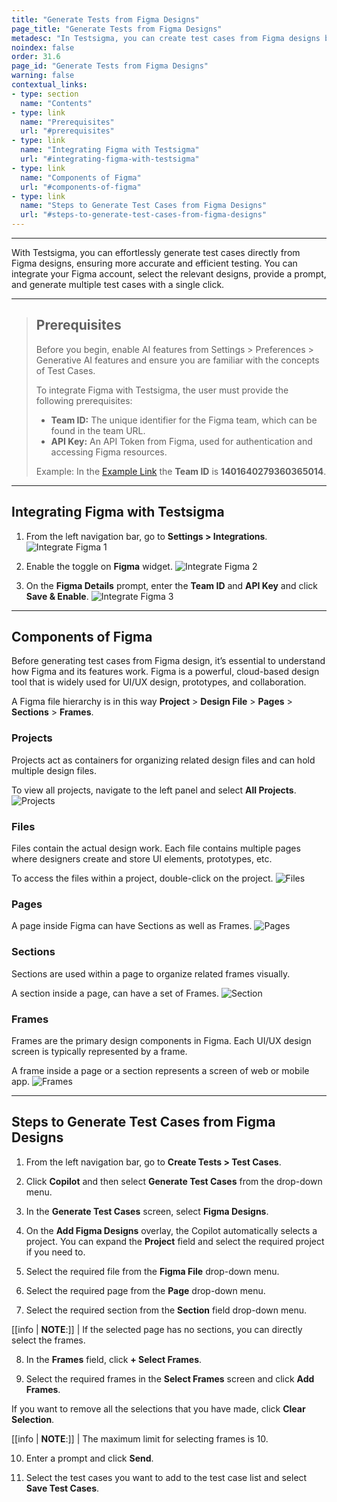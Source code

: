 ```yaml
---
title: "Generate Tests from Figma Designs"
page_title: "Generate Tests from Figma Designs"
metadesc: "In Testsigma, you can create test cases from Figma designs by integrating Figma | Learn how to create test cases from Figma Designs using GenAI capabilities"
noindex: false
order: 31.6
page_id: "Generate Tests from Figma Designs"
warning: false
contextual_links:
- type: section
  name: "Contents"
- type: link
  name: "Prerequisites"
  url: "#prerequisites"
- type: link
  name: "Integrating Figma with Testsigma"
  url: "#integrating-figma-with-testsigma"
- type: link
  name: "Components of Figma"
  url: "#components-of-figma"
- type: link
  name: "Steps to Generate Test Cases from Figma Designs"
  url: "#steps-to-generate-test-cases-from-figma-designs"
---
```


---

With Testsigma, you can effortlessly generate test cases directly from Figma designs, ensuring more accurate and efficient testing. You can integrate your Figma account, select the relevant designs, provide a prompt, and generate multiple test cases with a single click.


---

> ## **Prerequisites**
>
> Before you begin, enable AI features from Settings > Preferences > Generative AI features and ensure you are familiar with the concepts of Test Cases. 
> 
> To integrate Figma with Testsigma, the user must provide the following prerequisites:
>
> - **Team ID:** The unique identifier for the Figma team, which can be found in the team URL.
> - **API Key:** An API Token from Figma, used for authentication and accessing Figma resources.
> 
> Example: In the [Example Link](https://www.figma.com/files/team/1401640279360365014/all-projects) the **Team ID** is **1401640279360365014**.


---

## **Integrating Figma with Testsigma**

1. From the left navigation bar, go to **Settings > Integrations**. 
   ![Integrate Figma 1](https://s3.amazonaws.com/static-docs.testsigma.com/new_images/projects/applications/Integrate_Figma_1.png)

2. Enable the toggle on **Figma** widget.
   ![Integrate Figma 2](https://s3.amazonaws.com/static-docs.testsigma.com/new_images/projects/applications/Integrate_figma_2.png)

3. On the **Figma Details** prompt, enter the **Team ID** and **API Key** and click **Save & Enable**. 
   ![Integrate Figma 3](https://s3.amazonaws.com/static-docs.testsigma.com/new_images/projects/applications/Integrate_figma_3.1.png)

---

## **Components of Figma**

Before generating test cases from Figma design, it’s essential to understand how Figma and its features work. Figma is a powerful, cloud-based design tool that is widely used for UI/UX design, prototypes, and collaboration.

A Figma file hierarchy is in this way **Project** > **Design File** > **Pages** > **Sections** > **Frames**.


### **Projects**

Projects act as containers for organizing related design files and can hold multiple design files. 

To view all projects, navigate to the left panel and select **All Projects**.
![Projects](https://s3.amazonaws.com/static-docs.testsigma.com/new_images/projects/applications/Figma__Project_Final.png)

### **Files**

Files contain the actual design work. Each file contains multiple pages where designers create and store UI elements, prototypes, etc. 

To access the files within a project, double-click on the project.
![Files](https://s3.amazonaws.com/static-docs.testsigma.com/new_images/projects/applications/Figma__Files__Final.png)

### **Pages**

A page inside Figma can have Sections as well as Frames.
![Pages](https://s3.amazonaws.com/static-docs.testsigma.com/new_images/projects/applications/Figma__Pages.png)

### **Sections**

Sections are used within a page to organize related frames visually. 

A section inside a page, can have a set of Frames.
![Section](https://s3.amazonaws.com/static-docs.testsigma.com/new_images/projects/applications/Figma__Section__1.png)

### **Frames**

Frames are the primary design components in Figma. Each UI/UX design screen is typically represented by a frame. 

A frame inside a page or a section represents a screen of web or mobile app.
![Frames](https://s3.amazonaws.com/static-docs.testsigma.com/new_images/projects/applications/Figma__Frames.png)

---

## **Steps to Generate Test Cases from Figma Designs**

1. From the left navigation bar, go to **Create Tests > Test Cases**. 

2. Click **Copilot** and then select **Generate Test Cases** from the drop-down menu. 

3. In the **Generate Test Cases** screen, select **Figma Designs**.

4. On the **Add Figma Designs** overlay, the Copilot automatically selects a project. You can expand the **Project** field and select the required project if you need to. 

5. Select the required file from the **Figma File** drop-down menu. 

6. Select the required page from the **Page** drop-down menu. 

7. Select the required section from the **Section** field drop-down menu. 

[[info | **NOTE**:]]
| If the selected page has no sections, you can directly select the frames.

8. In the **Frames** field, click **+ Select Frames**.

9. Select the required frames in the **Select Frames** screen and click **Add Frames**.  

If you want to remove all the selections that you have made, click **Clear Selection**. 

[[info | **NOTE**:]]
| The maximum limit for selecting frames is 10. 

10.  Enter a prompt and click **Send**. 

11.  Select the test cases you want to add to the test case list and select **Save Test Cases**.







